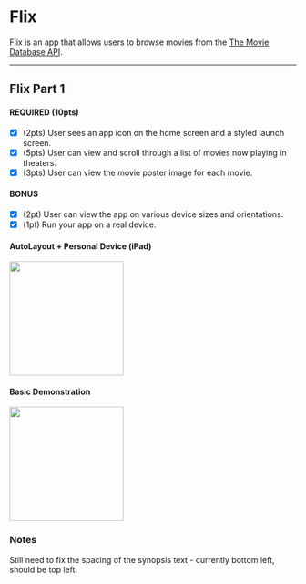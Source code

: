 # Flix

Flix is an app that allows users to browse movies from the [The Movie Database API](http://docs.themoviedb.apiary.io/#).

---

## Flix Part 1



#### REQUIRED (10pts)
- [x] (2pts) User sees an app icon on the home screen and a styled launch screen.
- [x] (5pts) User can view and scroll through a list of movies now playing in theaters.
- [x] (3pts) User can view the movie poster image for each movie.

#### BONUS
- [x] (2pt) User can view the app on various device sizes and orientations.
- [x] (1pt) Run your app on a real device.

#### AutoLayout + Personal Device (iPad)
<img src="https://im.ezgif.com/tmp/ezgif-1-52a16b1c8e6a.gif" width=200><br>

#### Basic Demonstration
<img src="http://g.recordit.co/IexraAVQOo.gif" width=200><br>

### Notes
Still need to fix the spacing of the synopsis text - currently bottom left, should be top left.
